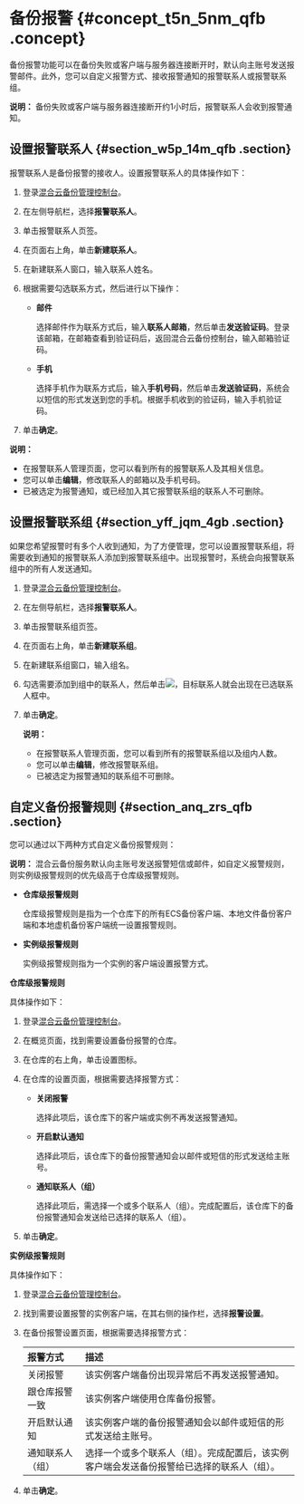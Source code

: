# 备份报警 {#concept_t5n_5nm_qfb .concept}

备份报警功能可以在备份失败或客户端与服务器连接断开时，默认向主账号发送报警邮件。此外，您可以自定义报警方式、接收报警通知的报警联系人或报警联系组。

**说明：** 备份失败或客户端与服务器连接断开约1小时后，报警联系人会收到报警通知。

## 设置报警联系人 {#section_w5p_14m_qfb .section}

报警联系人是备份报警的接收人。设置报警联系人的具体操作如下：

1.  登录[混合云备份管理控制台](https://hbr.console.aliyun.com)。
2.  在左侧导航栏，选择**报警联系人**。
3.  单击报警联系人页签。
4.  在页面右上角，单击**新建联系人**。
5.  在新建联系人窗口，输入联系人姓名。
6.  根据需要勾选联系方式，然后进行以下操作：
    -   **邮件** 

        选择邮件作为联系方式后，输入**联系人邮箱**，然后单击**发送验证码**。登录该邮箱，在邮箱查看到验证码后，返回混合云备份控制台，输入邮箱验证码。

    -   **手机** 

        选择手机作为联系方式后，输入**手机号码**，然后单击**发送验证码**，系统会以短信的形式发送到您的手机。根据手机收到的验证码，输入手机验证码。

7.  单击**确定**。

**说明：** 

-   在报警联系人管理页面，您可以看到所有的报警联系人及其相关信息。
-   您可以单击**编辑**，修改联系人的邮箱以及手机号码。
-   已被选定为报警通知，或已经加入其它报警联系组的联系人不可删除。

## 设置报警联系组 {#section_yff_jqm_4gb .section}

如果您希望报警时有多个人收到通知，为了方便管理，您可以设置报警联系组，将需要收到通知的报警联系人添加到报警联系组中。出现报警时，系统会向报警联系组中的所有人发送通知。

1.  登录[混合云备份管理控制台](https://hbr.console.aliyun.com)。
2.  在左侧导航栏，选择**报警联系人**。
3.  单击报警联系组页签。
4.  在页面右上角，单击**新建联系组**。
5.  在新建联系组窗口，输入组名。
6.  勾选需要添加到组中的联系人，然后单击![](http://static-aliyun-doc.oss-cn-hangzhou.aliyuncs.com/assets/img/40788/155979905438146_zh-CN.png)，目标联系人就会出现在已选联系人框中。
7.  单击**确定**。

    **说明：** 

    -   在报警联系人管理页面，您可以看到所有的报警联系组以及组内人数。
    -   您可以单击**编辑**，修改报警联系组。
    -   已被选定为报警通知的联系组不可删除。

## 自定义备份报警规则 {#section_anq_zrs_qfb .section}

您可以通过以下两种方式自定义备份报警规则：

**说明：** 混合云备份服务默认向主账号发送报警短信或邮件，如自定义报警规则，则实例级报警规则的优先级高于仓库级报警规则。

-   **仓库级报警规则**

    仓库级报警规则是指为一个仓库下的所有ECS备份客户端、本地文件备份客户端和本地虚机备份客户端统一设置报警规则。

-   **实例级报警规则**

    实例级报警规则指为一个实例的客户端设置报警方式。


 **仓库级报警规则** 

具体操作如下：

1.  登录[混合云备份管理控制台](https://hbr.console.aliyun.com)。
2.  在概览页面，找到需要设置备份报警的仓库。
3.  在仓库的右上角，单击设置图标。
4.  在仓库的设置页面，根据需要选择报警方式：
    -   **关闭报警** 

        选择此项后，该仓库下的客户端或实例不再发送报警通知。

    -   **开启默认通知** 

        选择此项后，该仓库下的备份报警通知会以邮件或短信的形式发送给主账号。

    -   **通知联系人（组）** 

        选择此项后，需选择一个或多个联系人（组）。完成配置后，该仓库下的备份报警通知会发送给已选择的联系人（组）。

5.  单击**确定**。

 **实例级报警规则** 

具体操作如下：

1.  登录[混合云备份管理控制台](https://hbr.console.aliyun.com)。
2.  找到需要设置报警的实例客户端，在其右侧的操作栏，选择**报警设置**。
3.  在备份报警设置页面，根据需要选择报警方式：

    |报警方式|描述|
    |:---|:-|
    |关闭报警|该实例客户端备份出现异常后不再发送报警通知。|
    |跟仓库报警一致|该实例客户端使用仓库备份报警。|
    |开启默认通知|该实例客户端的备份报警通知会以邮件或短信的形式发送给主账号。|
    |通知联系人（组）|选择一个或多个联系人（组）。完成配置后，该实例客户端会发送备份报警给已选择的联系人（组）。|

4.  单击**确定**。

